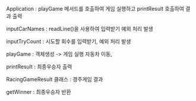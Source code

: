 Application : playGame 메서드를 호출하여 게임 실행하고
printResult 호출하여 결과 출력

inputCarNames : readLine()을 사용하여 입력받기
예외 처리 발생

inputTryCount : 시도할 회수를 입력받기, 예외 처리 발생

playGame : 객체생성 -> 게임 실행
자동차 이동, 

printResult : 최종우승자 출력

RacingGameResult 클래스 : 경주게임 결과

getWinner : 최종우승자 반환 